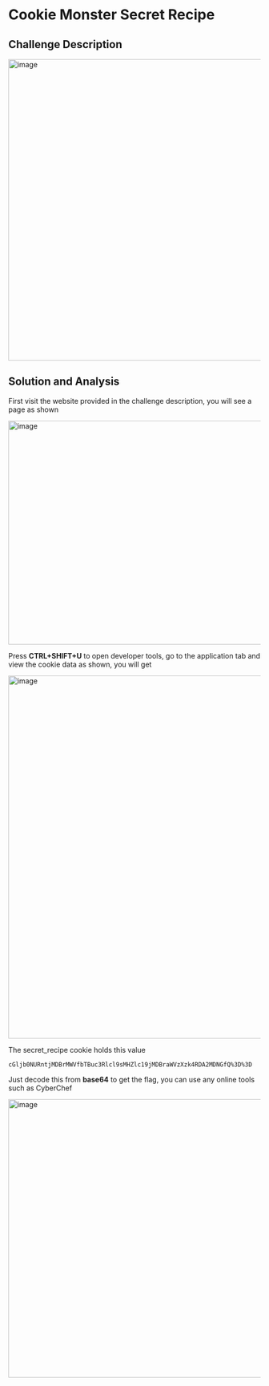 # Cookie Monster Secret Recipe

## Challenge Description 

<img width="787" height="602" alt="image" src="https://github.com/user-attachments/assets/815016b8-e994-45e3-b60a-d549c642a997" />

## Solution and Analysis 

First visit the website provided in the challenge description, you will see a page as shown 

<img width="1600" height="447" alt="image" src="https://github.com/user-attachments/assets/3ce000a8-cf25-4107-a26d-74c9de849172" />

Press **CTRL+SHIFT+U** to open developer tools, go to the application tab and view the cookie data as shown, you will get 

<img width="1592" height="725" alt="image" src="https://github.com/user-attachments/assets/2611a29e-51fe-40d9-9843-e482bacd574b" />

The secret_recipe cookie holds this value

```text
cGljb0NURntjMDBrMWVfbTBuc3Rlcl9sMHZlc19jMDBraWVzXzk4RDA2MDNGfQ%3D%3D
```

Just decode this from **base64** to get the flag, you can use any online tools such as CyberChef

<img width="1146" height="556" alt="image" src="https://github.com/user-attachments/assets/2d87ceb5-fa12-49b0-9232-0075352dd1a2" />
